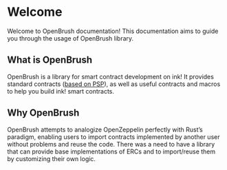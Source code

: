 # Welcome

Welcome to OpenBrush documentation! This documentation aims to guide you through the usage of OpenBrush library.

## What is OpenBrush

OpenBrush is a library for smart contract development on ink! It provides standard contracts \([based on PSP](https://github.com/w3f/PSPs)\), as well as useful contracts and macros to help you build ink! smart contracts.

## Why OpenBrush

OpenBrush attempts to analogize OpenZeppelin perfectly with Rust’s paradigm, enabling users to import contracts implemented by another user without problems and reuse the code. There was a need to have a library that can provide base implementations of ERCs and to import/reuse them by customizing their own logic.

